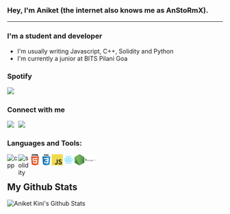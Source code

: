 ### Hey, I'm Aniket (the internet also knows me as AnStoRmX).

---
### I'm a student and developer
- I'm usually writing Javascript, C++, Solidity and Python
- I'm currently a junior at BITS Pilani Goa

### Spotify
<img src="https://now-play.vercel.app/api/generate?uid=fb6d973b-93cd-46ab-88ab-9800ead4f1cd&theme=dark" />
<br />

### Connect with me
<p align = 'left'> 
<a href = 'https://www.linkedin.com/in/aniket-kini-/'> <img width = '26px' align= 'centre' src="https://raw.githubusercontent.com/rahulbanerjee26/githubAboutMeGenerator/main/icons/linked-in-alt.svg"/></a> 
<a href = 'https://twitter.com/AniketKini11'> <img width = '26px' align= 'left' src="https://raw.githubusercontent.com/rahulbanerjee26/githubAboutMeGenerator/main/icons/twitter.svg"/></a> 
</p>

### Languages and Tools:

<img align="left" alt="cpp" width="26px" src ='https://raw.githubusercontent.com/rahulbanerjee26/githubAboutMeGenerator/main/icons/cpp.svg'/>
<img align="left" alt="solidity" width="26px" src ='https://w7.pngwing.com/pngs/895/275/png-transparent-solidity-ethereum-smart-contract-blockchain-cryptocurrency-blockchain-angle-triangle-logo.png'>
<img align="left" alt="HTML5" width="26px" src="https://raw.githubusercontent.com/github/explore/80688e429a7d4ef2fca1e82350fe8e3517d3494d/topics/html/html.png" />
<img align="left" alt="CSS3" width="26px" src="https://raw.githubusercontent.com/github/explore/80688e429a7d4ef2fca1e82350fe8e3517d3494d/topics/css/css.png" />
<img align="left" alt="JavaScript" width="26px" src="https://raw.githubusercontent.com/github/explore/80688e429a7d4ef2fca1e82350fe8e3517d3494d/topics/javascript/javascript.png" />
<img align="left" alt="React" width="26px" src="https://raw.githubusercontent.com/github/explore/80688e429a7d4ef2fca1e82350fe8e3517d3494d/topics/react/react.png" />
<img align="left" alt="Node.js" width="26px" src="https://raw.githubusercontent.com/github/explore/80688e429a7d4ef2fca1e82350fe8e3517d3494d/topics/nodejs/nodejs.png" />
<img align="left" alt="MongoDB" width="26px" src="https://raw.githubusercontent.com/github/explore/80688e429a7d4ef2fca1e82350fe8e3517d3494d/topics/mongodb/mongodb.png" />

<br />
<br />

## My Github Stats
<img align="left" alt="Aniket Kini's Github Stats" src="https://github-readme-stats.vercel.app/api?username=anstormx&show_icons=true&hide_border=true&theme=vision-friendly-dark">

